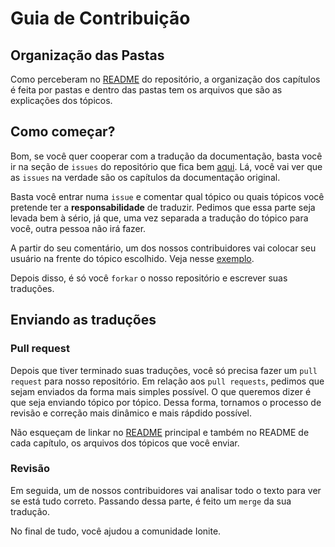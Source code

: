 # Guia de Contribuição

## Organização das Pastas
Como perceberam no [README](https://github.com/IonicBrazil/ionic2-docs) do repositório, a organização dos capítulos é feita por pastas e dentro das pastas tem os arquivos que são as explicações dos tópicos.

## Como começar?
Bom, se você quer cooperar com a tradução da documentação, basta você ir na seção de `issues` do repositório que fica bem [aqui](https://github.com/IonicBrazil/ionic2-docs/issues). Lá, você vai ver que as `issues` na verdade são os capítulos da documentação original.

Basta você entrar numa `issue` e comentar qual tópico ou quais tópicos você pretende ter a **responsabilidade** de traduzir.
Pedimos que essa parte seja levada bem à sério, já que, uma vez separada a tradução do tópico para você, outra pessoa não irá fazer.

A partir do seu comentário, um dos nossos contribuidores vai colocar seu usuário na frente do tópico escolhido. 
Veja nesse [exemplo](https://github.com/IonicBrazil/ionic2-docs/issues/8).

Depois disso, é só você `forkar` o nosso repositório e escrever suas traduções.

## Enviando as traduções

### Pull request
Depois que tiver terminado suas traduções, você só precisa fazer um `pull request` para nosso repositório.
Em relação aos `pull requests`, pedimos que sejam enviados da forma mais simples possível. O que queremos dizer é que seja enviando tópico por tópico. Dessa forma, tornamos o processo de revisão e correção mais dinâmico e mais rápdido possível.

Não esqueçam de linkar no [README](https://github.com/IonicBrazil/ionic2-docs/blob/master/README.md) principal e também no README de cada capítulo, os arquivos dos tópicos que você enviar.

### Revisão 
Em seguida, um de nossos contribuidores vai analisar todo o texto para ver se está tudo correto. Passando dessa parte, é feito um `merge` da sua tradução.

No final de tudo, você ajudou a comunidade Ionite.

